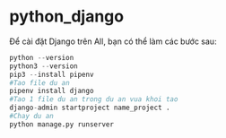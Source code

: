 # python_django

Để cài đặt Django trên All, bạn có thể làm các bước sau:

```python
python --version 
python3 --version
pip3 --install pipenv
#Tao file du an
pipenv install django
#Tao 1 file du an trong du an vua khoi tao
django-admin startproject name_project .
#Chay du an 
python manage.py runserver
```